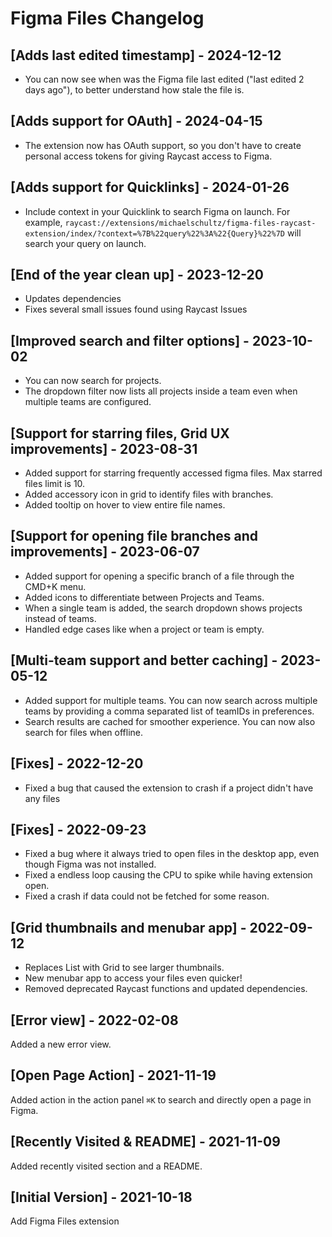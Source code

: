 # Figma Files Changelog

## [Adds last edited timestamp] - 2024-12-12

- You can now see when was the Figma file last edited ("last edited 2 days ago"), to better understand how stale the file is.

## [Adds support for OAuth] - 2024-04-15

- The extension now has OAuth support, so you don't have to create personal access tokens for giving Raycast access to Figma.

## [Adds support for Quicklinks] - 2024-01-26

- Include context in your Quicklink to search Figma on launch. For example, `raycast://extensions/michaelschultz/figma-files-raycast-extension/index/?context=%7B%22query%22%3A%22{Query}%22%7D` will search your query on launch.

## [End of the year clean up] - 2023-12-20

- Updates dependencies
- Fixes several small issues found using Raycast Issues

## [Improved search and filter options] - 2023-10-02

- You can now search for projects.
- The dropdown filter now lists all projects inside a team even when multiple teams are configured.

## [Support for starring files, Grid UX improvements] - 2023-08-31

- Added support for starring frequently accessed figma files. Max starred files limit is 10.
- Added accessory icon in grid to identify files with branches.
- Added tooltip on hover to view entire file names.

## [Support for opening file branches and improvements] - 2023-06-07

- Added support for opening a specific branch of a file through the CMD+K menu.
- Added icons to differentiate between Projects and Teams.
- When a single team is added, the search dropdown shows projects instead of teams.
- Handled edge cases like when a project or team is empty.

## [Multi-team support and better caching] - 2023-05-12

- Added support for multiple teams. You can now search across multiple teams by providing a comma separated list of teamIDs in preferences.
- Search results are cached for smoother experience. You can now also search for files when offline.

## [Fixes] - 2022-12-20

- Fixed a bug that caused the extension to crash if a project didn't have any files

## [Fixes] - 2022-09-23

- Fixed a bug where it always tried to open files in the desktop app, even though Figma was not installed.
- Fixed a endless loop causing the CPU to spike while having extension open.
- Fixed a crash if data could not be fetched for some reason.

## [Grid thumbnails and menubar app] - 2022-09-12

- Replaces List with Grid to see larger thumbnails.
- New menubar app to access your files even quicker!
- Removed deprecated Raycast functions and updated dependencies.

## [Error view] - 2022-02-08

Added a new error view.

## [Open Page Action] - 2021-11-19

Added action in the action panel `⌘K` to search and directly open a page in Figma.

## [Recently Visited & README] - 2021-11-09

Added recently visited section and a README.

## [Initial Version] - 2021-10-18

Add Figma Files extension
